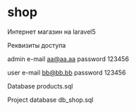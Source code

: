 # shop
Интернет магазин на laravel5

Реквизиты доступа

admin e-mail aa@aa.aa password 123456

user e-mail bb@bb.bb password 123456

Database products.sql

Project database db_shop.sql
